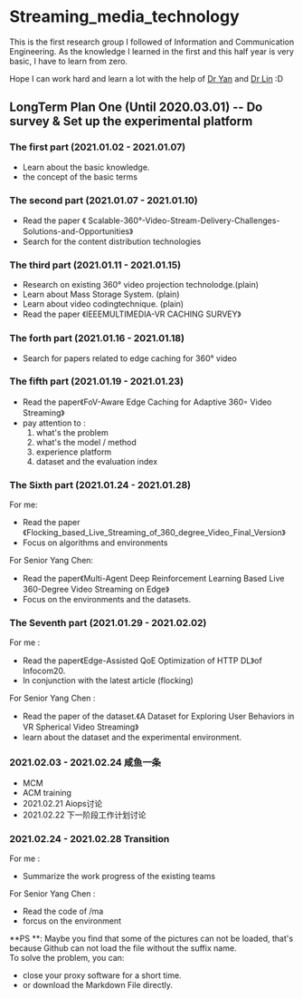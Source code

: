 # Streaming_media_technology
This is the first research group I followed of Information and Communication Engineering. As the knowledge I learned in the first and this half year is very basic, I have to learn from zero.

Hope I can work hard and learn a lot with the help of [Dr Yan](http://ices.cuc.edu.cn/2020/0509/c5332a170187/pagem.htm) and [Dr Lin](http://people.ucas.ac.cn/~lint) :D

## LongTerm Plan One (Until 2020.03.01) -- Do survey & Set up the experimental platform

### The first part (2021.01.02 - 2021.01.07)

- Learn about the basic knowledge.
- the concept of the basic terms

### The second part (2021.01.07 - 2021.01.10)

- Read the paper 《 Scalable-360°-Video-Stream-Delivery-Challenges-Solutions-and-Opportunities》
- Search for the content distribution technologies

### The third part (2021.01.11 - 2021.01.15)

- Research on existing 360° video projection technolodge.(plain)
- Learn about Mass Storage System. (plain)
- Learn about video codingtechnique. (plain)
- Read the paper 《IEEEMULTIMEDIA-VR CACHING SURVEY》

### The forth part (2021.01.16 - 2021.01.18)

- Search for papers related to edge caching for 360° video

### The fifth part (2021.01.19 - 2021.01.23)

- Read the paper《FoV-Aware Edge Caching for Adaptive 360◦ Video Streaming》
- pay attention to :
  1. what's the problem
  2. what's the model / method
  3. experience platform
  4. dataset and the evaluation index

### The Sixth part (2021.01.24 - 2021.01.28)

For me:

- Read the paper 《Flocking_based_Live_Streaming_of_360_degree_Video_Final_Version》
- Focus on algorithms and environments

For Senior Yang Chen:

- Read the paper《Multi-Agent Deep Reinforcement Learning Based Live 360-Degree Video Streaming on Edge》
- Focus on the environments and the datasets.

### The Seventh part (2021.01.29 - 2021.02.02)

For me : 

- Read the paper《Edge-Assisted QoE Optimization of HTTP DL》of Infocom20.
- In conjunction with the latest article (flocking)

For Senior Yang Chen :

- Read the paper of the dataset.《A Dataset for Exploring User Behaviors in VR Spherical Video Streaming》
- learn about the dataset and the  experimental environment.

### 2021.02.03 - 2021.02.24 咸鱼一条

- MCM
- ACM training
- 2021.02.21 Aiops讨论
- 2021.02.22 下一阶段工作计划讨论

### 2021.02.24 - 2021.02.28 Transition

For me : 

- Summarize the work progress of the existing teams

For Senior Yang Chen :

- Read the code of /ma 
- forcus on the environment



**PS **: Maybe you find that some of the pictures can not be loaded, that's because Github can not load the file without the suffix name.   
To solve the problem, you can:

- close your proxy software for a short time.
- or download the Markdown File directly.
